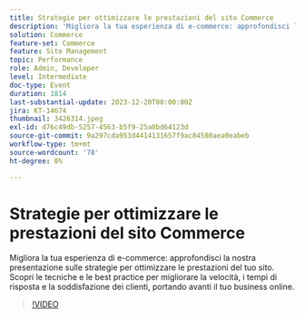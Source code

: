 ```yaml
---
title: Strategie per ottimizzare le prestazioni del sito Commerce
description: 'Migliora la tua esperienza di e-commerce: approfondisci la nostra presentazione sulle strategie per ottimizzare le prestazioni del tuo sito. Scopri le tecniche e le best practice per migliorare la velocità, i tempi di risposta e la soddisfazione dei clienti, portando avanti il tuo business online.'
solution: Commerce
feature-set: Commerce
feature: Site Management
topic: Performance
role: Admin, Developer
level: Intermediate
doc-type: Event
duration: 1814
last-substantial-update: 2023-12-20T00:00:00Z
jira: KT-14674
thumbnail: 3426314.jpeg
exl-id: d76c49db-5257-4563-b5f9-25a0bd64123d
source-git-commit: 9a297cda953d4414131657f9ac84580aea0eabeb
workflow-type: tm+mt
source-wordcount: '78'
ht-degree: 0%

---
```


# Strategie per ottimizzare le prestazioni del sito Commerce

Migliora la tua esperienza di e-commerce: approfondisci la nostra presentazione sulle strategie per ottimizzare le prestazioni del tuo sito. Scopri le tecniche e le best practice per migliorare la velocità, i tempi di risposta e la soddisfazione dei clienti, portando avanti il tuo business online.

>[!VIDEO](https://video.tv.adobe.com/v/3426314/?learn=on)
